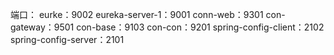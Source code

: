 端口：
eurke：9002
eureka-server-1：9001
conn-web：9301
con-gateway：9501
con-base：9103
con-con：9201
spring-config-client：2102
spring-config-server：2101
